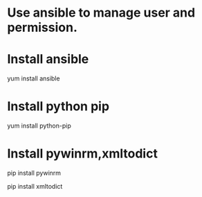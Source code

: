 # Use ansible to manage user and permission.
# Install ansible
yum install ansible
# Install python pip
yum install python-pip
# Install pywinrm,xmltodict
pip install pywinrm

pip install xmltodict
